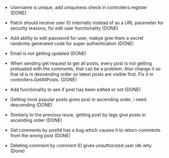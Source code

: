 - Username is unique, add uniquiness check in controllers.register (DONE)

- Patch should receive user ID internally instead of as a URL parameter for security reasons, for edit user functionality (DONE)

- Add ability to edit password for user, mabye give them a secret randomly generated code for super authentication (DONE)

- Email is not getting updated (DONE)

- When sending get request to get all posts, every post is not getting preloaded with the comments, that can be a problem. Also change it so that id is in descending order so latest posts are visible first. Fix it in controllers.GetAllPosts. (DONE)

- Add functionality to see if post has been edited or not (DONE)

- Getting most popular posts gives post in ascending order, i need descending (DONE)

- Similarly to the previous issue, getting post by tags give posts in ascending order (DONE)

- Get comments by postId has a bug which causes it to return comments from the wrong post (DONE)

- Deleting comment by comment ID gives unauthorized user idk why
  (Done)
